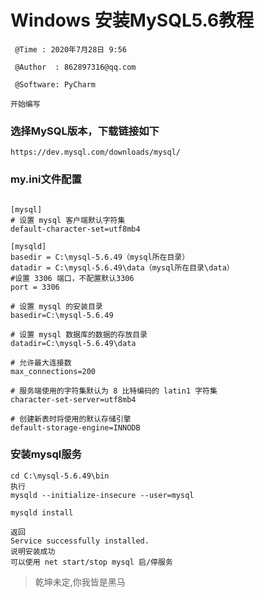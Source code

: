 # Windows 安装MySQL5.6教程
` @Time : 2020年7月28日 9:56`

` @Author  : 862897316@qq.com`

` @Software: PyCharm`

```
开始编写
```
### 选择MySQL版本，下载链接如下
``https://dev.mysql.com/downloads/mysql/``

### my.ini文件配置
```angular2html

[mysql]  
# 设置 mysql 客户端默认字符集  
default-character-set=utf8mb4 
 
[mysqld]
basedir = C:\mysql-5.6.49（mysql所在目录）
datadir = C:\mysql-5.6.49\data（mysql所在目录\data）
#设置 3306 端口，不配置默认3306
port = 3306  

# 设置 mysql 的安装目录  
basedir=C:\mysql-5.6.49

# 设置 mysql 数据库的数据的存放目录  
datadir=C:\mysql-5.6.49\data 

# 允许最大连接数  
max_connections=200  

# 服务端使用的字符集默认为 8 比特编码的 latin1 字符集  
character-set-server=utf8mb4  

# 创建新表时将使用的默认存储引擎  
default-storage-engine=INNODB

```

### 安装mysql服务

```angular2html
cd C:\mysql-5.6.49\bin
执行
mysqld --initialize-insecure --user=mysql

mysqld install

返回
Service successfully installed.
说明安装成功
可以使用 net start/stop mysql 启/停服务
```

> 乾坤未定,你我皆是黑马